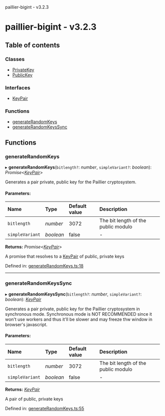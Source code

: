 paillier-bigint - v3.2.3

# paillier-bigint - v3.2.3

## Table of contents

### Classes

- [PrivateKey](classes/privatekey.md)
- [PublicKey](classes/publickey.md)

### Interfaces

- [KeyPair](interfaces/keypair.md)

### Functions

- [generateRandomKeys](API.md#generaterandomkeys)
- [generateRandomKeysSync](API.md#generaterandomkeyssync)

## Functions

### generateRandomKeys

▸ **generateRandomKeys**(`bitlength?`: *number*, `simpleVariant?`: *boolean*): *Promise*<[*KeyPair*](interfaces/keypair.md)\>

Generates a pair private, public key for the Paillier cryptosystem.

#### Parameters:

Name | Type | Default value | Description |
:------ | :------ | :------ | :------ |
`bitlength` | *number* | 3072 | The bit length of the public modulo   |
`simpleVariant` | *boolean* | false | - |

**Returns:** *Promise*<[*KeyPair*](interfaces/keypair.md)\>

A promise that resolves to a [KeyPair](interfaces/keypair.md) of public, private keys

Defined in: [generateRandomKeys.ts:18](https://github.com/juanelas/paillier-bigint/blob/63a69bb/src/ts/generateRandomKeys.ts#L18)

___

### generateRandomKeysSync

▸ **generateRandomKeysSync**(`bitlength?`: *number*, `simpleVariant?`: *boolean*): [*KeyPair*](interfaces/keypair.md)

Generates a pair private, public key for the Paillier cryptosystem in synchronous mode.
Synchronous mode is NOT RECOMMENDED since it won't use workers and thus it'll be slower and may freeze thw window in browser's javascript.

#### Parameters:

Name | Type | Default value | Description |
:------ | :------ | :------ | :------ |
`bitlength` | *number* | 3072 | The bit length of the public modulo   |
`simpleVariant` | *boolean* | false | - |

**Returns:** [*KeyPair*](interfaces/keypair.md)

A pair of public, private keys

Defined in: [generateRandomKeys.ts:55](https://github.com/juanelas/paillier-bigint/blob/63a69bb/src/ts/generateRandomKeys.ts#L55)
